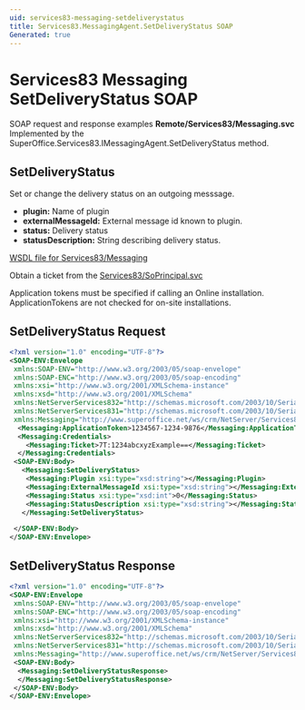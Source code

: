 ```yaml
---
uid: services83-messaging-setdeliverystatus
title: Services83.MessagingAgent.SetDeliveryStatus SOAP
Generated: true
---
```


# Services83 Messaging SetDeliveryStatus SOAP

SOAP request and response examples **Remote/Services83/Messaging.svc**
Implemented by the <see cref="M:SuperOffice.Services83.IMessagingAgent.SetDeliveryStatus">SuperOffice.Services83.IMessagingAgent.SetDeliveryStatus</see> method.

## SetDeliveryStatus

Set or change the delivery status on an outgoing messsage.

* **plugin:** Name of plugin
* **externalMessageId:** External message id known to plugin.
* **status:** Delivery status
* **statusDescription:** String describing delivery status.



[WSDL file for Services83/Messaging](../Services83-Messaging.md)

Obtain a ticket from the [Services83/SoPrincipal.svc](../SoPrincipal/index.md)

Application tokens must be specified if calling an Online installation. ApplicationTokens are not checked for on-site installations.

## SetDeliveryStatus Request

```xml
<?xml version="1.0" encoding="UTF-8"?>
<SOAP-ENV:Envelope
 xmlns:SOAP-ENV="http://www.w3.org/2003/05/soap-envelope"
 xmlns:SOAP-ENC="http://www.w3.org/2003/05/soap-encoding"
 xmlns:xsi="http://www.w3.org/2001/XMLSchema-instance"
 xmlns:xsd="http://www.w3.org/2001/XMLSchema"
 xmlns:NetServerServices832="http://schemas.microsoft.com/2003/10/Serialization/Arrays"
 xmlns:NetServerServices831="http://schemas.microsoft.com/2003/10/Serialization/"
 xmlns:Messaging="http://www.superoffice.net/ws/crm/NetServer/Services83">
  <Messaging:ApplicationToken>1234567-1234-9876</Messaging:ApplicationToken>
  <Messaging:Credentials>
    <Messaging:Ticket>7T:1234abcxyzExample==</Messaging:Ticket>
  </Messaging:Credentials>
 <SOAP-ENV:Body>
   <Messaging:SetDeliveryStatus>
    <Messaging:Plugin xsi:type="xsd:string"></Messaging:Plugin>
    <Messaging:ExternalMessageId xsi:type="xsd:string"></Messaging:ExternalMessageId>
    <Messaging:Status xsi:type="xsd:int">0</Messaging:Status>
    <Messaging:StatusDescription xsi:type="xsd:string"></Messaging:StatusDescription>
   </Messaging:SetDeliveryStatus>

 </SOAP-ENV:Body>
</SOAP-ENV:Envelope>

```


## SetDeliveryStatus Response

```xml
<?xml version="1.0" encoding="UTF-8"?>
<SOAP-ENV:Envelope
 xmlns:SOAP-ENV="http://www.w3.org/2003/05/soap-envelope"
 xmlns:SOAP-ENC="http://www.w3.org/2003/05/soap-encoding"
 xmlns:xsi="http://www.w3.org/2001/XMLSchema-instance"
 xmlns:xsd="http://www.w3.org/2001/XMLSchema"
 xmlns:NetServerServices832="http://schemas.microsoft.com/2003/10/Serialization/Arrays"
 xmlns:NetServerServices831="http://schemas.microsoft.com/2003/10/Serialization/"
 xmlns:Messaging="http://www.superoffice.net/ws/crm/NetServer/Services83">
 <SOAP-ENV:Body>
  <Messaging:SetDeliveryStatusResponse>
  </Messaging:SetDeliveryStatusResponse>
 </SOAP-ENV:Body>
</SOAP-ENV:Envelope>

```

